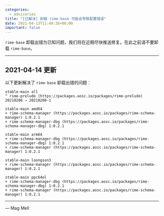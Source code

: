 ```yaml
---
categories:
  - advisories
title: "[已解决] 卸载 rime-base 可能会导致配置错误"
date: 2021-04-13T11:49:26+08:00
important: false
---
```


`rime-base` 卸载出错为已知问题，我们将在近期尽快推送修复。在此之前请不要卸载 `rime-base`。

----

2021-04-14 更新
---------------

以下更新解决了 `rime-base` 卸载出错的问题：

    stable-main all
    ^ rime-prelude (https://packages.aosc.io/packages/rime-prelude) 20210208 ⇒ 20210208-1

    stable-main amd64
    + rime-schema-manager (https://packages.aosc.io/packages/rime-schema-manager) 1:0.2.1
    + rime-schema-manager-dbg (https://packages.aosc.io/packages/rime-schema-manager-dbg) 1:0.2.1

    stable-main arm64
    + rime-schema-manager-dbg (https://packages.aosc.io/packages/rime-schema-manager-dbg) 1:0.2.1
    + rime-schema-manager (https://packages.aosc.io/packages/rime-schema-manager) 1:0.2.1

    stable-main loongson3
    + rime-schema-manager (https://packages.aosc.io/packages/rime-schema-manager) 1:0.2.1

    stable-main ppc64el
    + rime-schema-manager-dbg (https://packages.aosc.io/packages/rime-schema-manager-dbg) 1:0.2.1
    + rime-schema-manager (https://packages.aosc.io/packages/rime-schema-manager) 1:0.2.1

----

— Mag Mell
